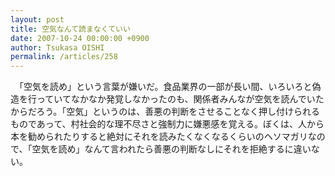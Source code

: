 ```yaml
---
layout: post
title: 空気なんて読まなくていい
date: 2007-10-24 00:00:00 +0900
author: Tsukasa OISHI
permalink: /articles/258
---
```


　「空気を読め」という言葉が嫌いだ。食品業界の一部が長い間、いろいろと偽造を行っていてなかなか発覚しなかったのも、関係者みんなが空気を読んでいたからだろう。「空気」というのは、善悪の判断をさせることなく押し付けられるものであって、村社会的な理不尽さと強制力に嫌悪感を覚える。ぼくは、人から本を勧められたりすると絶対にそれを読みたくなくなるくらいのヘソマガリなので、「空気を読め」なんて言われたら善悪の判断なしにそれを拒絶するに違いない。

